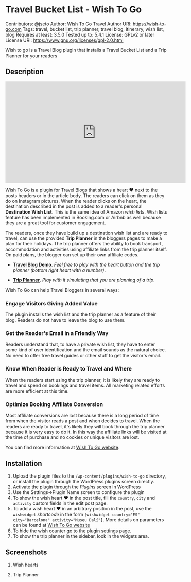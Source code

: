 # Travel Bucket List - Wish To Go 

Contributors: @jseto
Author: Wish To Go Travel
Author URI: https://wish-to-go.com
Tags: travel, bucket list, trip planner, travel blog, itinerary, wish list, blog
Requires at least: 3.5.0
Tested up to: 5.4.1
License: GPLv2 or later
License URI: https://www.gnu.org/licenses/gpl-2.0.html

Wish to go is a Travel Blog plugin that installs a Travel Bucket List and a Trip Planner for your readers

## Description

<iframe width="560" height="315" src="https://www.youtube.com/embed/WRngkBikAUU" frameborder="0" allow="accelerometer; autoplay; encrypted-media; gyroscope; picture-in-picture" allowfullscreen></iframe>

Wish To Go is a plugin for Travel Blogs that shows a heart ️❤ next to the posts headers or in the article body. The readers can click on them as they do on Instagram pictures. When the reader clicks on the heart, the destination described in the post is added to a reader's personal **Destination Wish List**. This is the same idea of Amazon _wish lists_. Wish lists feature has been implemented in Booking.com or Airbnb as well because they are a great tool for customer engagement.

The readers, once they have build up a destination wish list and are ready to travel, can use the provided **Trip Planner** in the bloggers pages to make a plan for their holidays. The trip planner offers the ability to book transport, accommodation and activities using affiliate links from the trip planner itself. On paid plans, the blogger can set up their own affiliate codes.

- [**Travel Blog Demo**](https://wish-to-go.com/travel). _Feel free to play with the heart button and the trip planner (bottom right heart with a number)_.

- [**Trip Planner**](https://wish-to-go.com/travel-planner). _Play with it simulating that you are planning of a trip_.


Wish To Go can help Travel Bloggers in several ways:

### Engage Visitors Giving Added Value
	
The plugin installs the wish list and the trip planner as a feature of their blog. Readers do not have to leave the blog to use them.

### Get the Reader's Email in a Friendly Way
 
Readers understand that, to have a private wish list, they have to enter some kind of user identification and the email sounds as the natural choice. No need to offer free travel guides or other stuff to get the visitor's email.

### Know When Reader is Ready to Travel and Where

When the readers start using the trip planner, it is likely they are ready to travel and spend on bookings and travel items. All marketing related efforts are more efficient at this time.

### Optimize Booking Affiliate Conversion
	
Most affiliate conversions are lost because there is a long period of time from when the visitor reads a post and when decides to travel. When the readers are ready to travel, it's likely they will book through the trip planner because it is very easy to do it. In this way the affiliate links will be visited at the time of purchase and no cookies or unique visitors are lost.

You can find more information at [Wish To Go website](https://wish-to-go.com).

## Installation

1. Upload the plugin files to the `/wp-content/plugins/wish-to-go` directory, or install the plugin through the WordPress plugins screen directly.
2. Activate the plugin through the _Plugins_ screen in WordPress
3. Use the Settings->Plugin Name screen to configure the plugin
4. To show the wish heart ❤️ in the post title, fill the `country`, `city` and `activity` custom fields in the edit post page.
5. To add a wish heart ❤️ in an arbitrary position in the post, use the `wishwidget` _shortcode_ in the form `[wishwidget country="ES" city="Barcelona" activity="Museu Dalí"]`. More details on parameters can be found at [Wish To Go website](https://wish-to-go.com/plugin-documentation)
6. To hide the wish counter go to the plugin settings page.
7. To show the trip planner in the sidebar, look in the widgets area. 

## Screenshots

1. Wish hearts

2. Trip Planner


